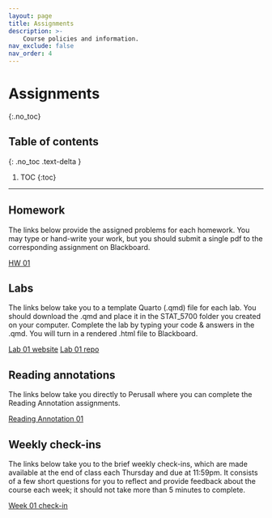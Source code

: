 ```yaml
---
layout: page
title: Assignments
description: >-
    Course policies and information.
nav_exclude: false
nav_order: 4
---
```


# Assignments
{:.no_toc}

## Table of contents
{: .no_toc .text-delta }

1. TOC
{:toc}

---

## Homework

The links below provide the assigned problems for each homework. You may type or hand-write your work, but you should submit a single pdf to the corresponding assignment on Blackboard.

[HW 01](https://kgfitzgerald.github.io/stat-5700/assets/homework/HW_01.pdf)

## Labs

The links below take you to a template Quarto (.qmd) file for each lab. You should download the .qmd and place it in the STAT_5700 folder you created on your computer. Complete the lab by typing your code & answers in the .qmd. You will turn in a rendered .html file to Blackboard. 

[Lab 01 website](https://kgfitzgerald.github.io/stat-5700/assets/labs/Lab_01.qmd)
[Lab 01 repo](https://github.com/kgfitzgerald/stat-5700/main/Lab_01.qmd)

## Reading annotations

The links below take you directly to Perusall where you can complete the Reading Annotation assignments.

[Reading Annotation 01](https://app.perusall.com/courses/probability-386094247/statistics-in-court-incorrect-probabilities-significance-magazine?assignmentId=tHjENycX66e4JTuiJ&part=1)

## Weekly check-ins

The links below take you to the brief weekly check-ins, which are made available at the end of class each Thursday and due at 11:59pm. It consists of a few short questions for you to reflect and provide feedback about the course each week; it should not take more than 5 minutes to complete.

[Week 01 check-in](https://elearning.villanova.edu/ultra/courses/_182880_1/cl/outline)

